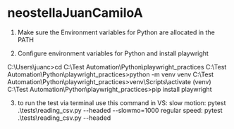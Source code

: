 # neostellaJuanCamiloA

1. Make sure the Environment variables for Python are allocated in the PATH


2. Configure environment variables for Python and install playwright

C:\Users\juanc>cd C:\Test Automation\Python\playwright_practices
C:\Test Automation\Python\playwright_practices>python -m venv venv
C:\Test Automation\Python\playwright_practices>venv\Scripts\activate
(venv) C:\Test Automation\Python\playwright_practices>pip install playwright

3. to run the test via terminal use this command in VS:
   slow motion: pytest .\tests\reading_csv.py --headed --slowmo=1000
   regular speed: pytest .\tests\reading_csv.py --headed
